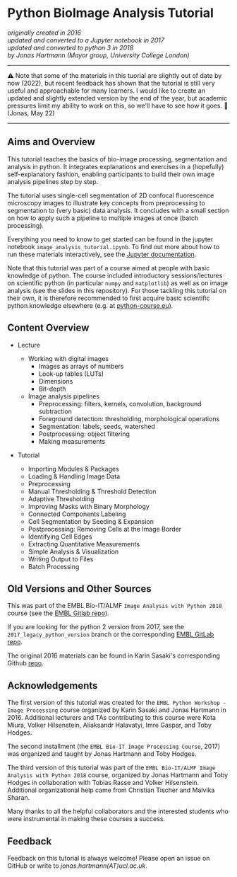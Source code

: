 Python BioImage Analysis Tutorial
=================================

*originally created in 2016*    
*updated and converted to a Jupyter notebook in 2017*    
*updated and converted to python 3 in 2018*    
*by Jonas Hartmann (Mayor group, University College London)*    

----

⚠️ Note that some of the materials in this tuorial are slightly out of date by now (2022), but recent feedback has shown that the tutorial is still very useful and approachable for many learners. I would like to create an updated and slightly extended version by the end of the year, but academic pressures limit my ability to work on this, so we'll have to see how it goes. 🤞 (Jonas, May 22)

-----


## Aims and Overview

This tutorial teaches the basics of bio-image processing, segmentation and analysis in python. It integrates explanations and exercises in a (hopefully) self-explanatory fashion, enabling participants to build their own image analysis pipelines step by step.

The tutorial uses single-cell segmentation of 2D confocal fluorescence microscopy images to illustrate key concepts from preprocessing to segmentation to (very basic) data analysis. It concludes with a small section on how to apply such a pipeline to multiple images at once (batch processing).

Everything you need to know to get started can be found in the jupyter notebook `image_analysis_tutorial.ipynb`. To find out more about how to run these materials interactively, see the [Jupyter documentation](https://jupyter.readthedocs.io/en/latest/index.html).

Note that this tutorial was part of a course aimed at people with basic knowledge of python. The course included introductory sessions/lectures on scientific python (in particular `numpy` and `matplotlib`) as well as on image analysis (see the slides in this repository). For those tackling this tutorial on their own, it is therefore recommended to first acquire basic scientific python knowledge elsewhere (e.g. at [python-course.eu](https://www.python-course.eu)).


## Content Overview

- Lecture
    - Working with digital images
        - Images as arrays of numbers
        - Look-up tables (LUTs)
        - Dimensions
        - Bit-depth
    - Image analysis pipelines
        - Preprocessing: filters, kernels, convolution, background subtraction
        - Foreground detection: thresholding, morphological operations
        - Segmentation: labels, seeds, watershed
        - Postprocessing: object filtering
        - Making measurements


- Tutorial
    - Importing Modules & Packages
    - Loading & Handling Image Data
    - Preprocessing
    - Manual Thresholding & Threshold Detection
    - Adaptive Thresholding
    - Improving Masks with Binary Morphology
    - Connected Components Labeling
    - Cell Segmentation by Seeding & Expansion
    - Postprocessing: Removing Cells at the Image Border
    - Identifying Cell Edges
    - Extracting Quantitative Measurements
    - Simple Analysis & Visualization
    - Writing Output to Files
    - Batch Processing


## Old Versions and Other Sources

This was part of the EMBL Bio-IT/ALMF `Image Analysis with Python 2018` course (see the [EMBL Gitlab repo](https://git.embl.de/grp-bio-it/image-analysis-with-python-2018)).

If you are looking for the python 2 version from 2017, see the `2017_legacy_python_version` branch or the corresponding [EMBL GitLab repo](https://git.embl.de/grp-bio-it/python-workshop-image-processing).

The original 2016 materials can be found in Karin Sasaki's corresponding Github [repo](https://github.com/karinsasaki/python-workshop-image-processing).


## Acknowledgements

The first version of this tutorial was created for the `EMBL Python Workshop - Image Processing` course organized by Karin Sasaki and Jonas Hartmann in 2016. Additional lecturers and TAs contributing to this course were Kota Miura, Volker Hilsenstein, Aliaksandr Halavatyi, Imre Gaspar, and Toby Hodges.

The second installment (the `EMBL Bio-IT Image Processing Course`, 2017) was organized and taught by Jonas Hartmann and Toby Hodges.

The third version of this tutorial was part of the `EMBL Bio-IT/ALMF Image Analysis with Python 2018` course, organized by Jonas Hartmann and Toby Hodges in collaboration with Tobias Rasse and Volker Hilsenstein. Additional organizational help came from Christian Tischer and Malvika Sharan.

Many thanks to all the helpful collaborators and the interested students who were instrumental in making these courses a success.


## Feedback

Feedback on this tutorial is always welcome! Please open an issue on GitHub or write to *jonas.hartmann(AT)ucl.ac.uk*.
